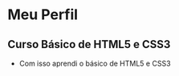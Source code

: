 

# Meu Perfil



## Curso Básico de HTML5 e CSS3 ##



- Com isso aprendi o básico de HTML5 e CSS3
